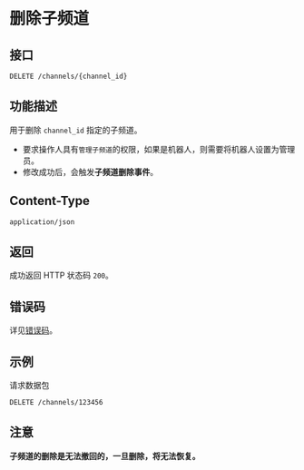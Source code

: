 # 删除子频道

## 接口

```http
DELETE /channels/{channel_id}
```

## 功能描述

用于删除 `channel_id` 指定的子频道。

- 要求操作人具有`管理子频道`的权限，如果是机器人，则需要将机器人设置为管理员。
- 修改成功后，会触发**子频道删除事件**。

<PrivateDomain/>

## Content-Type

```http
application/json
```

## 返回

成功返回 HTTP 状态码 `200`。

## 错误码

详见[错误码](../../../../openapi/error/error.md)。

## 示例

请求数据包

```shell
DELETE /channels/123456
```

## 注意

**子频道的删除是无法撤回的，一旦删除，将无法恢复。**

